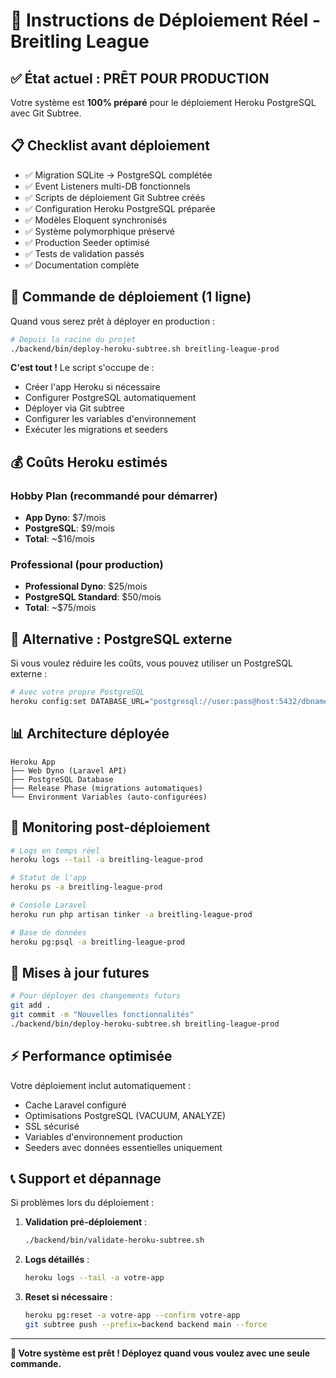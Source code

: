 # 🚀 Instructions de Déploiement Réel - Breitling League

## ✅ État actuel : PRÊT POUR PRODUCTION

Votre système est **100% préparé** pour le déploiement Heroku PostgreSQL avec Git Subtree.

## 📋 Checklist avant déploiement

- ✅ Migration SQLite → PostgreSQL complétée
- ✅ Event Listeners multi-DB fonctionnels  
- ✅ Scripts de déploiement Git Subtree créés
- ✅ Configuration Heroku PostgreSQL préparée
- ✅ Modèles Eloquent synchronisés
- ✅ Système polymorphique préservé
- ✅ Production Seeder optimisé
- ✅ Tests de validation passés
- ✅ Documentation complète

## 🎯 Commande de déploiement (1 ligne)

Quand vous serez prêt à déployer en production :

```bash
# Depuis la racine du projet
./backend/bin/deploy-heroku-subtree.sh breitling-league-prod
```

**C'est tout !** Le script s'occupe de :
- Créer l'app Heroku si nécessaire
- Configurer PostgreSQL automatiquement
- Déployer via Git subtree
- Configurer les variables d'environnement
- Exécuter les migrations et seeders

## 💰 Coûts Heroku estimés

### Hobby Plan (recommandé pour démarrer)
- **App Dyno**: $7/mois
- **PostgreSQL**: $9/mois  
- **Total**: ~$16/mois

### Professional (pour production)
- **Professional Dyno**: $25/mois
- **PostgreSQL Standard**: $50/mois
- **Total**: ~$75/mois

## 🔧 Alternative : PostgreSQL externe

Si vous voulez réduire les coûts, vous pouvez utiliser un PostgreSQL externe :

```bash
# Avec votre propre PostgreSQL
heroku config:set DATABASE_URL="postgresql://user:pass@host:5432/dbname" -a votre-app
```

## 📊 Architecture déployée

```
Heroku App
├── Web Dyno (Laravel API)
├── PostgreSQL Database  
├── Release Phase (migrations automatiques)
└── Environment Variables (auto-configurées)
```

## 🎯 Monitoring post-déploiement

```bash
# Logs en temps réel
heroku logs --tail -a breitling-league-prod

# Statut de l'app
heroku ps -a breitling-league-prod

# Console Laravel
heroku run php artisan tinker -a breitling-league-prod

# Base de données
heroku pg:psql -a breitling-league-prod
```

## 🔄 Mises à jour futures

```bash
# Pour déployer des changements futurs
git add .
git commit -m "Nouvelles fonctionnalités"
./backend/bin/deploy-heroku-subtree.sh breitling-league-prod
```

## ⚡ Performance optimisée

Votre déploiement inclut automatiquement :
- Cache Laravel configuré
- Optimisations PostgreSQL (VACUUM, ANALYZE)
- SSL sécurisé
- Variables d'environnement production
- Seeders avec données essentielles uniquement

## 📞 Support et dépannage

Si problèmes lors du déploiement :

1. **Validation pré-déploiement** :
   ```bash
   ./backend/bin/validate-heroku-subtree.sh
   ```

2. **Logs détaillés** :
   ```bash
   heroku logs --tail -a votre-app
   ```

3. **Reset si nécessaire** :
   ```bash
   heroku pg:reset -a votre-app --confirm votre-app
   git subtree push --prefix=backend backend main --force
   ```

---

**🎉 Votre système est prêt ! Déployez quand vous voulez avec une seule commande.**
